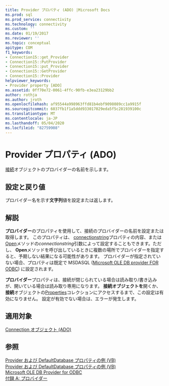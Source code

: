 ```yaml
---
title: Provider プロパティ (ADO) |Microsoft Docs
ms.prod: sql
ms.prod_service: connectivity
ms.technology: connectivity
ms.custom: ''
ms.date: 01/19/2017
ms.reviewer: ''
ms.topic: conceptual
apitype: COM
f1_keywords:
- Connection15::get_Provider
- Connection15::PutProvider
- Connection15::put_Provider
- Connection15::GetProvider
- Connection15::Provider
helpviewer_keywords:
- Provider property [ADO]
ms.assetid: 0ff70e72-0061-4ffc-90fb-e3ea23129bb2
author: rothja
ms.author: jroth
ms.openlocfilehash: af95544a998963ffd81b4ebf9098089cc1a9915f
ms.sourcegitcommit: 6037fb1f1a5ddd933017029eda5f5c281939100c
ms.translationtype: MT
ms.contentlocale: ja-JP
ms.lasthandoff: 05/04/2020
ms.locfileid: "82759908"
---
```

# <a name="provider-property-ado"></a>Provider プロパティ (ADO)
[接続](../../../ado/reference/ado-api/connection-object-ado.md)オブジェクトのプロバイダーの名前を示します。  
  
## <a name="settings-and-return-values"></a>設定と戻り値  
 プロバイダー名を示す**文字列**値を設定または返します。  
  
## <a name="remarks"></a>解説  
 **プロバイダー**のプロパティを使用して、接続のプロバイダーの名前を設定または取得します。 このプロパティは、 [connectionstring](../../../ado/reference/ado-api/connectionstring-property-ado.md)プロパティの内容、または[Open](../../../ado/reference/ado-api/open-method-ado-connection.md)メソッドの*connectionstring*引数によって設定することもできます。ただし、 **Open**メソッドを呼び出しているときに複数の場所でプロバイダーを指定すると、予期しない結果になる可能性があります。 プロバイダーが指定されていない場合、プロパティは既定で MSDASQL ([Microsoft OLE DB provider FOR ODBC](../../../ado/guide/appendixes/microsoft-ole-db-provider-for-odbc.md)) に設定されます。  
  
 **プロバイダー**プロパティは、接続が閉じられている場合は読み取り/書き込みが、開いている場合は読み取り専用になります。 **接続オブジェクトを**開くか、**接続**オブジェクトの[Properties](../../../ado/reference/ado-api/properties-collection-ado.md)コレクションにアクセスするまで、この設定は有効になりません。 設定が有効でない場合は、エラーが発生します。  
  
## <a name="applies-to"></a>適用対象  
 [Connection オブジェクト (ADO)](../../../ado/reference/ado-api/connection-object-ado.md)  
  
## <a name="see-also"></a>参照  
 [Provider および DefaultDatabase プロパティの例 (VB)](../../../ado/reference/ado-api/provider-and-defaultdatabase-properties-example-vb.md)   
 [Provider および DefaultDatabase プロパティの例 (VB)](../../../ado/reference/ado-api/provider-and-defaultdatabase-properties-example-vb.md)   
 [Microsoft OLE DB Provider for ODBC](../../../ado/guide/appendixes/microsoft-ole-db-provider-for-odbc.md)   
 [付録 A: プロバイダー](../../../ado/guide/appendixes/appendix-a-providers.md)
